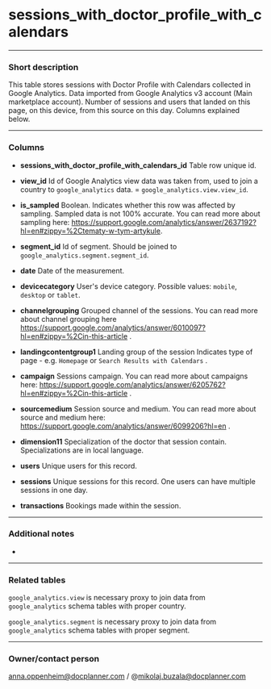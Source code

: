 # sessions_with_doctor_profile_with_calendars

---
### Short description

This table stores sessions with Doctor Profile with Calendars collected in Google Analytics.
Data imported from Google Analytics v3 account (Main marketplace account).
Number of sessions and users that landed on this page, on this device, from this source on this day. Columns explained below.


---
### Columns

* **sessions_with_doctor_profile_with_calendars_id**
Table row unique id.

* **view_id**
Id of Google Analytics view data was taken from, used to join a country to `google_analytics` data. = `google_analytics.view.view_id`.

* **is_sampled**
Boolean. Indicates whether this row was affected by sampling. Sampled data is not 100% accurate. You can read more about sampling here: https://support.google.com/analytics/answer/2637192?hl=en#zippy=%2Ctematy-w-tym-artykule.

* **segment_id**
Id of segment. Should be joined to `google_analytics.segment.segment_id`.

* **date**
Date of the measurement.

* **devicecategory**
User's device category. Possible values: `mobile`, `desktop` or `tablet`.

* **channelgrouping**
Grouped channel of the sessions. You can read more about channel grouping here https://support.google.com/analytics/answer/6010097?hl=en#zippy=%2Cin-this-article .

* **landingcontentgroup1**
Landing group of the session Indicates type of page - e.g. `Homepage` or `Search Results with Calendars` .

* **campaign**
Sessions campaign. You can read more about campaigns here: https://support.google.com/analytics/answer/6205762?hl=en#zippy=%2Cin-this-article .

* **sourcemedium**
Session source and medium. You can read more about source and medium here: https://support.google.com/analytics/answer/6099206?hl=en .

* **dimension11**
Specialization of the doctor that session contain. Specializations are in local language.

* **users**
Unique users for this record.

* **sessions**
Unique sessions for this record. One users can have multiple sessions in one day.

* **transactions**
Bookings made within the session.



---
### Additional notes

-

---
### Related tables

`google_analytics.view` is necessary proxy to join data from `google_analytics` schema tables with proper country.

`google_analytics.segment` is necessary proxy to join data from `google_analytics` schema tables with proper segment.

---
### Owner/contact person
anna.oppenheim@docplanner.com / @mikolaj.buzala@docplanner.com
